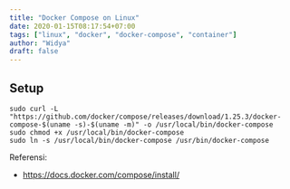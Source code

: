 ```yaml
---
title: "Docker Compose on Linux"
date: 2020-01-15T08:17:54+07:00
tags: ["linux", "docker", "docker-compose", "container"]
author: "Widya"
draft: false
---
```


## Setup
```
sudo curl -L "https://github.com/docker/compose/releases/download/1.25.3/docker-compose-$(uname -s)-$(uname -m)" -o /usr/local/bin/docker-compose
sudo chmod +x /usr/local/bin/docker-compose
sudo ln -s /usr/local/bin/docker-compose /usr/bin/docker-compose
```


Referensi:

* https://docs.docker.com/compose/install/


